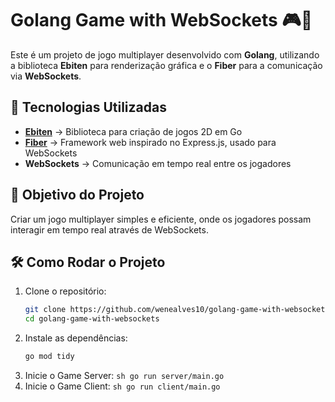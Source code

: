 # Golang Game with WebSockets 🎮🚀  

Este é um projeto de jogo multiplayer desenvolvido com **Golang**, utilizando a biblioteca **Ebiten** para renderização gráfica e o **Fiber** para a comunicação via **WebSockets**.  

## 🚀 Tecnologias Utilizadas  
- **[Ebiten](https://ebiten.org/)** → Biblioteca para criação de jogos 2D em Go  
- **[Fiber](https://gofiber.io/)** → Framework web inspirado no Express.js, usado para WebSockets  
- **WebSockets** → Comunicação em tempo real entre os jogadores  

## 🎯 Objetivo do Projeto  
Criar um jogo multiplayer simples e eficiente, onde os jogadores possam interagir em tempo real através de WebSockets.  

## 🛠️ Como Rodar o Projeto  
1. Clone o repositório:  
   ```sh
   git clone https://github.com/wenealves10/golang-game-with-websockets.git
   cd golang-game-with-websockets
   ```
2. Instale as dependências:
   ```sh 
   go mod tidy
   ```
3. Inicie o Game Server:
   ```sh go run server/main.go```
4. Inicie o Game Client:
   ```sh go run client/main.go```

